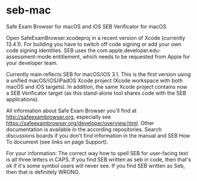 # seb-mac
Safe Exam Browser for macOS and iOS
SEB Verificator for macOS

Open SafeExamBrowser.xcodeproj in a recent version of Xcode (currently 13.4.1). For building you have to switch off code signing or add your own code signing identities. SEB uses the com.apple.developer.edu-assessment-mode entitlement, which needs to be requested from Apple for your developer team.

Currently main reflects SEB for macOS/iOS 3.1. This is the first version using a unified macOS/iOS/iPadOS Xcode project (Xcode workspace with both macOS and iOS targets). In addition, the same Xcode project contains now a SEB Verificator target (as this stand-alone tool shares code with the SEB applications).

All information about Safe Exam Browser you'll find at http://safeexambrowser.org, especially see https://safeexambrowser.org/developer/overview.html. Other documentation is available in the according repositories. Search discussions boards if you don't find  information in the manual and SEB How To document (see links on page Support).

For your information: The correct way how to spell SEB for user-facing text is all three letters in CAPS. If you find SEB written as seb in code, then that's ok if it's some symbol users will never see. If you find SEB written as Seb, then that is definitely WRONG.
